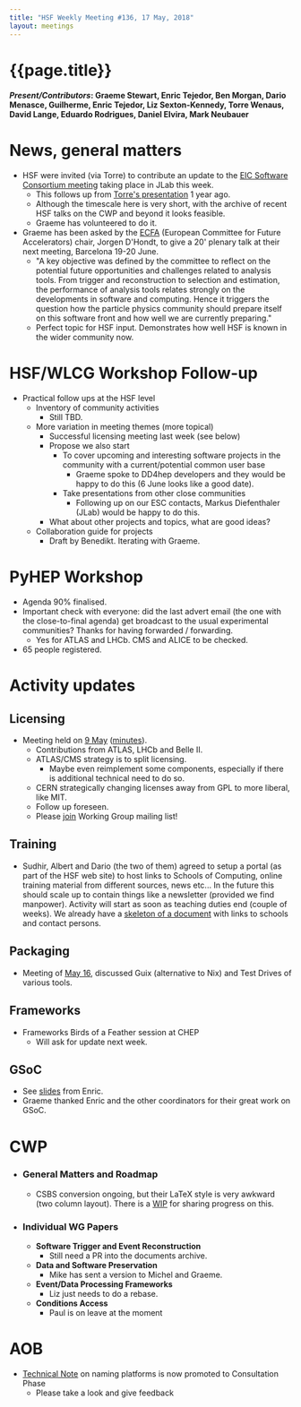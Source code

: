 ```yaml
---
title: "HSF Weekly Meeting #136, 17 May, 2018"
layout: meetings
---
```


# {{page.title}}

#### *Present/Contributors*: Graeme Stewart, Enric Tejedor, Ben Morgan, Dario Menasce, Guilherme, Enric Tejedor, Liz Sexton-Kennedy, Torre Wenaus, David Lange, Eduardo Rodrigues, Daniel Elvira, Mark Neubauer

News, general matters
=====================
-   HSF were invited (via Torre) to contribute an update to the [EIC
    Software Consortium
    meeting](https://www.jlab.org/indico/event/264/other-view?view=standard)
    taking place in JLab this week.
    -   This follows up from [Torre's
        presentation](https://www.jlab.org/indico/event/213/session/7/contribution/30/material/slides/0.pdf)
        1 year ago.
    -   Although the timescale here is very short, with the archive of
        recent HSF talks on the CWP and beyond it looks feasible.
    -   Graeme has volunteered to do it.
-   Graeme has been asked by the
    [ECFA](https://ecfa.web.cern.ch/) (European
    Committee for Future Accelerators) chair, Jorgen D\'Hondt, to give
    a 20' plenary talk at their next meeting, Barcelona 19-20 June.
    -   "A key objective was defined by the committee to reflect on the
        potential future opportunities and challenges related to
        analysis tools. From trigger and reconstruction to selection
        and estimation, the performance of analysis tools relates
        strongly on the developments in software and computing. Hence
        it triggers the question how the particle physics community
        should prepare itself on this software front and how well we
        are currently preparing."
    -   Perfect topic for HSF input. Demonstrates how well HSF is known
        in the wider community now.
        
HSF/WLCG Workshop Follow-up
===========================
-   Practical follow ups at the HSF level
    -   Inventory of community activities
        -   Still TBD.
    -   More variation in meeting themes (more topical)
        -   Successful licensing meeting last week (see below)
        -   Propose we also start
            -   To cover upcoming and interesting software projects in
                the community with a current/potential common user base
                -   Graeme spoke to DD4hep developers and they would be
                    happy to do this (6 June looks like a good date).
            -   Take presentations from other close communities
                -   Following up on our ESC contacts, Markus
                    Diefenthaler (JLab) would be happy to do this.
        -   What about other projects and topics, what are good ideas?
    -   Collaboration guide for projects
        -   Draft by Benedikt. Iterating with Graeme.
        
PyHEP Workshop
==============
-   Agenda 90% finalised.
-   Important check with everyone: did the last advert email (the one
    with the close-to-final agenda) get broadcast to the usual
    experimental communities? Thanks for having forwarded /
    forwarding.
    - Yes for ATLAS and LHCb. CMS and ALICE to be checked.
-   65 people registered.

Activity updates
================

Licensing
---------
-   Meeting held on [9
    May](https://indico.cern.ch/event/727095/)
    ([minutes](http://hepsoftwarefoundation.org/organization/2018/05/09/licensing.html)).
    -   Contributions from ATLAS, LHCb and Belle II.
    -   ATLAS/CMS strategy is to split licensing.
        -   Maybe even reimplement some components, especially if there
            is additional technical need to do so.
    -   CERN strategically changing licenses away from GPL to more
        liberal, like MIT.
    -   Follow up foreseen.
    -   Please [join](mailto:hsf-licensing-wg+subscribe@googlegroups.com)
        Working Group mailing list!
        
Training
--------
-   Sudhir, Albert and Dario (the two of them) agreed to setup a portal
    (as part of the HSF web site) to host links to Schools of
    Computing, online training material from different sources, news
    etc... In the future this should scale up to contain things like a
    newsletter (provided we find manpower). Activity will start as
    soon as teaching duties end (couple of weeks). We already have a
    [skeleton of a
    document](https://docs.google.com/spreadsheets/d/1J5DVs0f1aUpsfp5hewGos43NCr7jr3unWMH8kivkKsc/edit#gid=0)
    with links to schools and contact persons.
    
Packaging
---------
-   Meeting of [May
    16](https://indico.cern.ch/event/727088/), discussed
    Guix (alternative to Nix) and Test Drives of various tools.
    
Frameworks
----------
-   Frameworks Birds of a Feather session at CHEP
    -   Will ask for update next week.
    
GSoC
----
-   See
    [slides](https://indico.cern.ch/event/722018/contributions/2968145/attachments/1651514/2641681/HSFMeeting_GSoC_17052018.pdf)
    from Enric.
- Graeme thanked Enric and the other coordinators for their
  great work on GSoC.
    

CWP
===
-   ### General Matters and Roadmap
    -   CSBS conversion ongoing, but their LaTeX style is very awkward
        (two column layout). There is a
        [WIP](https://github.com/HSF/documents/pull/82)
        for sharing progress on this.
-   ### Individual WG Papers
    -   **Software Trigger and Event Reconstruction**
        -   Still need a PR into the documents archive.
    -   **Data and Software Preservation**
        -   Mike has sent a version to Michel and Graeme.
    -   **Event/Data Processing Frameworks**
        -   Liz just needs to do a rebase.
    -   **Conditions Access**
        -   Paul is on leave at the moment

AOB
===
-   [Technical
    Note](http://hepsoftwarefoundation.org/technical_notes.html)
    on naming platforms is now promoted to Consultation Phase
    -   Please take a look and give feedback
